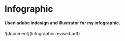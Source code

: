 # Infographic

 #### Used adobe indesign and illustrator for my infographic.
![document](Infographic revised.pdf) 

